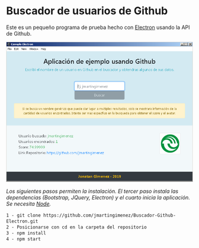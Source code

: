 # Buscador de usuarios de Github

Este es un pequeño programa de prueba hecho con [Electron](https://es.wikipedia.org/wiki/Electron_(software)) usando la API de Github.

![Buscador](https://raw.githubusercontent.com/jmartingimenez/Buscador-Github-Electron/master/docs/images/App.png)

*Los siguientes pasos permiten la instalación. El tercer paso instala las dependencias (Bootstrap, JQuery, Electron) y el cuarto inicia la aplicación. Se necesita [Node](https://nodejs.org/es/download/).*

```
1 - git clone https://github.com/jmartingimenez/Buscador-Github-Electron.git
2 - Posicionarse con cd en la carpeta del repositorio
3 - npm install
4 - npm start
```

